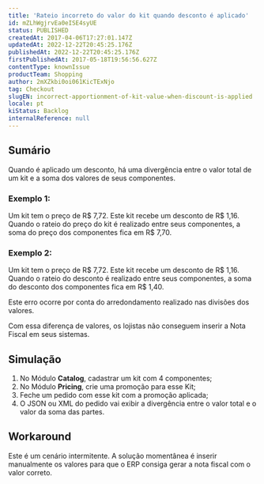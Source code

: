 ```yaml
---
title: 'Rateio incorreto do valor do kit quando desconto é aplicado'
id: mZLhWgjrvEa0eISE4syUE
status: PUBLISHED
createdAt: 2017-04-06T17:27:01.147Z
updatedAt: 2022-12-22T20:45:25.176Z
publishedAt: 2022-12-22T20:45:25.176Z
firstPublishedAt: 2017-05-18T19:56:56.627Z
contentType: knownIssue
productTeam: Shopping
author: 2mXZkbi0oi061KicTExNjo
tag: Checkout
slugEN: incorrect-apportionment-of-kit-value-when-discount-is-applied
locale: pt
kiStatus: Backlog
internalReference: null
---
```


## Sumário

Quando é aplicado um desconto, há uma divergência entre o valor total de um kit e a soma dos valores de seus componentes.

### Exemplo 1:

Um kit tem o preço de R$ 7,72. Este kit recebe um desconto de R$ 1,16. Quando o rateio do preço do kit é realizado entre seus componentes, a soma do preço dos componentes fica em R$ 7,70.

### Exemplo 2:

Um kit tem o preço de R$ 7,72. Este kit recebe um desconto de R$ 1,16. Quando o rateio do desconto é realizado entre seus componentes, a soma do desconto dos componentes fica em R$ 1,40.

Este erro ocorre por conta do arredondamento realizado nas divisões dos valores.

Com essa diferença de valores, os lojistas não conseguem inserir a Nota Fiscal em seus sistemas.

## Simulação

1. No Módulo **Catalog**, cadastrar um kit com 4 componentes;
2. No Módulo **Pricing**, crie uma promoção para esse Kit;
3. Feche um pedido com esse kit com a promoção aplicada;
4. O JSON ou XML do pedido vai exibir a divergência entre o valor total e o valor da soma das partes.

## Workaround

Este é um cenário intermitente. A solução momentânea é inserir manualmente os valores para que o ERP consiga gerar a nota fiscal com o valor correto.

